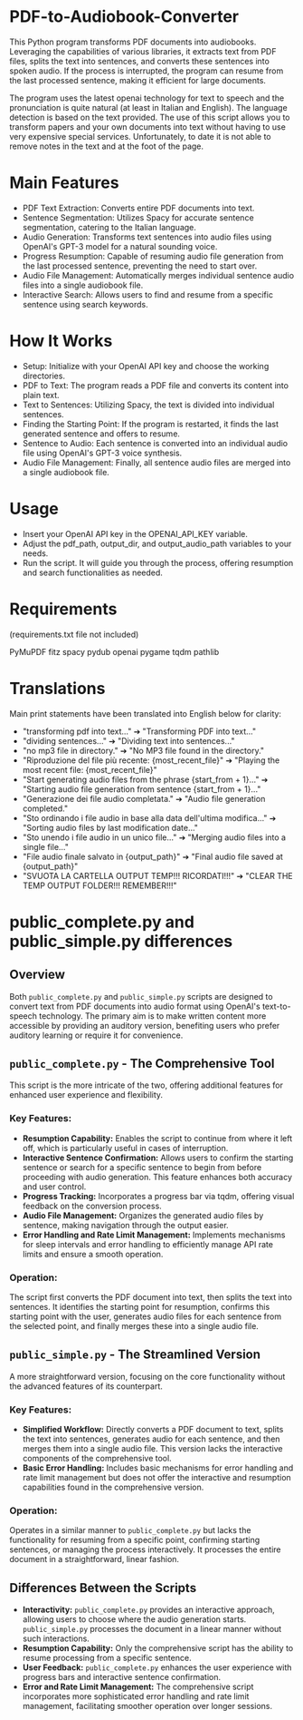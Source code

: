 # PDF-to-Audiobook-Converter

This Python program transforms PDF documents into audiobooks. 
Leveraging the capabilities of various libraries, it extracts text from PDF files, splits the text into sentences, and converts these sentences into spoken audio. If the process is interrupted, the program can resume from the last processed sentence, making it efficient for large documents.

The program uses the latest openai technology for text to speech and the pronunciation is quite natural (at least in Italian and English). The language detection is based on the text provided. The use of this script allows you to transform papers and your own documents into text without having to use very expensive special services. Unfortunately, to date it is not able to remove notes in the text and at the foot of the page.

# Main Features
- PDF Text Extraction: Converts entire PDF documents into text.
- Sentence Segmentation: Utilizes Spacy for accurate sentence segmentation, catering to the Italian language.
- Audio Generation: Transforms text sentences into audio files using OpenAI's GPT-3 model for a natural sounding voice.
- Progress Resumption: Capable of resuming audio file generation from the last processed sentence, preventing the need to start over.
- Audio File Management: Automatically merges individual sentence audio files into a single audiobook file.
- Interactive Search: Allows users to find and resume from a specific sentence using search keywords.

# How It Works
- Setup: Initialize with your OpenAI API key and choose the working directories.
- PDF to Text: The program reads a PDF file and converts its content into plain text.
- Text to Sentences: Utilizing Spacy, the text is divided into individual sentences.
- Finding the Starting Point: If the program is restarted, it finds the last generated sentence and offers to resume.
- Sentence to Audio: Each sentence is converted into an individual audio file using OpenAI's GPT-3 voice synthesis.
- Audio File Management: Finally, all sentence audio files are merged into a single audiobook file.

# Usage
- Insert your OpenAI API key in the OPENAI_API_KEY variable.
- Adjust the pdf_path, output_dir, and output_audio_path variables to your needs.
- Run the script. It will guide you through the process, offering resumption and search functionalities as needed.

# Requirements 
(requirements.txt file not included)

PyMuPDF
fitz
spacy
pydub
openai
pygame
tqdm
pathlib

# Translations
Main print statements have been translated into English below for clarity:

- "transforming pdf into text..." ➔ "Transforming PDF into text..."
- "dividing sentences..." ➔ "Dividing text into sentences..."
- "no mp3 file in directory." ➔ "No MP3 file found in the directory."
- "Riproduzione del file più recente: {most_recent_file}" ➔ "Playing the most recent file: {most_recent_file}"
- "Start generating audio files from the phrase {start_from + 1}..." ➔ "Starting audio file generation from sentence {start_from + 1}..."
- "Generazione dei file audio completata." ➔ "Audio file generation completed."
- "Sto ordinando i file audio in base alla data dell'ultima modifica..." ➔ "Sorting audio files by last modification date..."
- "Sto unendo i file audio in un unico file..." ➔ "Merging audio files into a single file..."
- "File audio finale salvato in {output_path}" ➔ "Final audio file saved at {output_path}"
- "SVUOTA LA CARTELLA OUTPUT TEMP!!! RICORDATI!!!" ➔ "CLEAR THE TEMP OUTPUT FOLDER!!! REMEMBER!!!"




# public_complete.py and public_simple.py differences

## Overview
Both `public_complete.py` and `public_simple.py` scripts are designed to convert text from PDF documents into audio format using OpenAI's text-to-speech technology. The primary aim is to make written content more accessible by providing an auditory version, benefiting users who prefer auditory learning or require it for convenience.

## `public_complete.py` - The Comprehensive Tool
This script is the more intricate of the two, offering additional features for enhanced user experience and flexibility.

### Key Features:
- **Resumption Capability:** Enables the script to continue from where it left off, which is particularly useful in cases of interruption.
- **Interactive Sentence Confirmation:** Allows users to confirm the starting sentence or search for a specific sentence to begin from before proceeding with audio generation. This feature enhances both accuracy and user control.
- **Progress Tracking:** Incorporates a progress bar via tqdm, offering visual feedback on the conversion process.
- **Audio File Management:** Organizes the generated audio files by sentence, making navigation through the output easier.
- **Error Handling and Rate Limit Management:** Implements mechanisms for sleep intervals and error handling to efficiently manage API rate limits and ensure a smooth operation.

### Operation:
The script first converts the PDF document into text, then splits the text into sentences. It identifies the starting point for resumption, confirms this starting point with the user, generates audio files for each sentence from the selected point, and finally merges these into a single audio file.

## `public_simple.py` - The Streamlined Version
A more straightforward version, focusing on the core functionality without the advanced features of its counterpart.

### Key Features:
- **Simplified Workflow:** Directly converts a PDF document to text, splits the text into sentences, generates audio for each sentence, and then merges them into a single audio file. This version lacks the interactive components of the comprehensive tool.
- **Basic Error Handling:** Includes basic mechanisms for error handling and rate limit management but does not offer the interactive and resumption capabilities found in the comprehensive version.

### Operation:
Operates in a similar manner to `public_complete.py` but lacks the functionality for resuming from a specific point, confirming starting sentences, or managing the process interactively. It processes the entire document in a straightforward, linear fashion.

## Differences Between the Scripts
- **Interactivity:** `public_complete.py` provides an interactive approach, allowing users to choose where the audio generation starts. `public_simple.py` processes the document in a linear manner without such interactions.
- **Resumption Capability:** Only the comprehensive script has the ability to resume processing from a specific sentence.
- **User Feedback:** `public_complete.py` enhances the user experience with progress bars and interactive sentence confirmation.
- **Error and Rate Limit Management:** The comprehensive script incorporates more sophisticated error handling and rate limit management, facilitating smoother operation over longer sessions.




